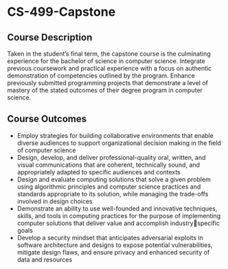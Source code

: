 # CS-499-Capstone
## Course Description
Taken in the student’s final term, the capstone course is the culminating experience for the bachelor of science in 
computer science. Integrate previous coursework and practical experience with a focus on authentic 
demonstration of competencies outlined by the program. Enhance previously submitted programming projects 
that demonstrate a level of mastery of the stated outcomes of their degree program in computer science.
## Course Outcomes
- Employ strategies for building collaborative environments that enable diverse audiences to support 
organizational decision making in the field of computer science
- Design, develop, and deliver professional-quality oral, written, and visual communications that are 
coherent, technically sound, and appropriately adapted to specific audiences and contexts
- Design and evaluate computing solutions that solve a given problem using algorithmic principles and 
computer science practices and standards appropriate to its solution, while managing the trade-offs 
involved in design choices
- Demonstrate an ability to use well-founded and innovative techniques, skills, and tools in computing 
practices for the purpose of implementing computer solutions that deliver value and accomplish industryspecific goals
- Develop a security mindset that anticipates adversarial exploits in software architecture and designs to 
expose potential vulnerabilities, mitigate design flaws, and ensure privacy and enhanced security of data 
and resources
